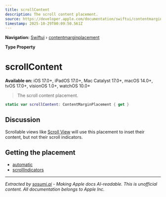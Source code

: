 ```yaml
---
title: scrollContent
description: The scroll content placement.
source: https://developer.apple.com/documentation/swiftui/contentmarginplacement/scrollcontent
timestamp: 2025-10-29T00:09:50.561Z
---
```


**Navigation:** [Swiftui](/documentation/swiftui) › [contentmarginplacement](/documentation/swiftui/contentmarginplacement)

**Type Property**

# scrollContent

**Available on:** iOS 17.0+, iPadOS 17.0+, Mac Catalyst 17.0+, macOS 14.0+, tvOS 17.0+, visionOS 1.0+, watchOS 10.0+

> The scroll content placement.

```swift
static var scrollContent: ContentMarginPlacement { get }
```

## Discussion

Scrollable views like [Scroll View](/documentation/swiftui/scrollview) will use this placement to inset their content, but not their scroll indicators.

## Getting the placement

- [automatic](/documentation/swiftui/contentmarginplacement/automatic)
- [scrollIndicators](/documentation/swiftui/contentmarginplacement/scrollindicators)

---

*Extracted by [sosumi.ai](https://sosumi.ai) - Making Apple docs AI-readable.*
*This is unofficial content. All documentation belongs to Apple Inc.*
